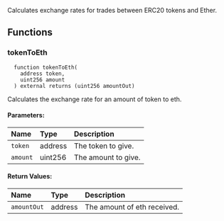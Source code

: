 Calculates exchange rates for trades between ERC20 tokens and Ether.


## Functions
### tokenToEth
```solidity
  function tokenToEth(
    address token,
    uint256 amount
  ) external returns (uint256 amountOut)
```
Calculates the exchange rate for an amount of token to eth.


#### Parameters:
| Name | Type | Description                                                          |
| :--- | :--- | :------------------------------------------------------------------- |
|`token` | address | The token to give.
|`amount` | uint256 | The amount to give.

#### Return Values:
| Name                           | Type          | Description                                                                  |
| :----------------------------- | :------------ | :--------------------------------------------------------------------------- |
|`amountOut`| address | The amount of eth received.

